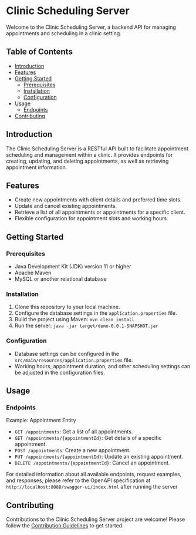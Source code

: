 # Clinic Scheduling Server

Welcome to the Clinic Scheduling Server, a backend API for managing appointments and scheduling in a clinic setting.

## Table of Contents

- [Introduction](#introduction)
- [Features](#features)
- [Getting Started](#getting-started)
  - [Prerequisites](#prerequisites)
  - [Installation](#installation)
  - [Configuration](#configuration)
- [Usage](#usage)
  - [Endpoints](#endpoints)
- [Contributing](#contributing)

## Introduction

The Clinic Scheduling Server is a RESTful API built to facilitate appointment scheduling and management within a clinic. It provides endpoints for creating, updating, and deleting appointments, as well as retrieving appointment information.

## Features

- Create new appointments with client details and preferred time slots.
- Update and cancel existing appointments.
- Retrieve a list of all appointments or appointments for a specific client.
- Flexible configuration for appointment slots and working hours.

## Getting Started

### Prerequisites

- Java Development Kit (JDK) version 11 or higher
- Apache Maven
- MySQL or another relational database

### Installation

1. Clone this repository to your local machine.
2. Configure the database settings in the `application.properties` file.
3. Build the project using Maven: `mvn clean install`
4. Run the server: `java -jar target/demo-0.0.1-SNAPSHOT.jar`

### Configuration

- Database settings can be configured in the `src/main/resources/application.properties` file.
- Working hours, appointment duration, and other scheduling settings can be adjusted in the configuration files.

## Usage

### Endpoints
Example: Appointment Entity
- `GET /appointments`: Get a list of all appointments.
- `GET /appointments/{appointmentId}`: Get details of a specific appointment.
- `POST /appointments`: Create a new appointment.
- `PUT /appointments/{appointmentId}`: Update an existing appointment.
- `DELETE /appointments/{appointmentId}`: Cancel an appointment.

For detailed information about all available endpoints, request examples, and responses, please refer to the OpenAPI specification at 
`http://localhost:8080/swagger-ui/index.html` after running the server

## Contributing

Contributions to the Clinic Scheduling Server project are welcome! Please follow the [Contribution Guidelines](CONTRIBUTING.md) to get started.

